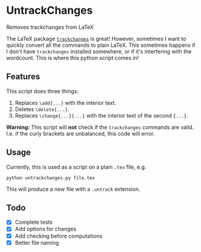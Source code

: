 # UntrackChanges
Removes trackchanges from LaTeX

The LaTeX package [`trackchanges`](http://trackchanges.sourceforge.net/) is great! However, sometimes I want to quickly convert all the commands to plain LaTeX. This sometimes happens if I don't have `trackchanges` installed somewhere, or if it's interfering with the wordcount. This is where this python script comes in!

## Features

This script does three things:

1. Replaces `\add{...}` with the interior text.
2. Deletes `\delete{...}`.
3. Replaces `\change{...}{...}` with the interior text of the second `{...}`.

**Warning:** This script will **not** check if the `trackchanges` commands are valid. I.e. if the curly brackets are unbalanced, this code will error.

## Usage

Currently, this is used as a script on a plain `.tex` file, e.g.

`python untrackchanges.py file.tex`

This will produce a new file with a `.untrack` extension. 

## Todo

- [x] Complete tests
- [x] Add options for changes
- [x] Add checking before computations
- [x] Better file naming
